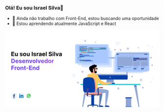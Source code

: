### Olá! Eu sou Israel Silva👋
- 🔭 Ainda não trabalho com Front-End, estou buscando uma oportunidade
- 🌱 Estou aprendendo atualmente JavaScript e React
<div>
  <svg width="845" height="420" viewBox="0 0 845 420" fill="none" xmlns="http://www.w3.org/2000/svg">
<style>
.social{
transition: all .4s ease 
}
.social:hover{
    transform: translateY(-16px);  
}
</style>
<g clip-path="url(#clip0_1_2)">
<rect width="845" height="420" fill="white"/>
<path d="M459.759 156.448C461.123 156.448 462.229 155.343 462.229 153.98C462.229 152.616 461.123 151.511 459.759 151.511C458.396 151.511 457.29 152.616 457.29 153.98C457.29 155.343 458.396 156.448 459.759 156.448Z" stroke="#063FA6" stroke-width="1.32" stroke-miterlimit="10"/>
<path d="M457.293 205.8C459.111 205.8 460.585 204.327 460.585 202.509C460.585 200.692 459.111 199.218 457.293 199.218C455.474 199.218 454 200.692 454 202.509C454 204.327 455.474 205.8 457.293 205.8Z" fill="#F1F7FB"/>
<path d="M741.37 293.356H412.878V300.014H741.37V293.356Z" fill="#26D7DE"/>
<path d="M736.104 420.228H730.847L708.32 310.165L706.241 300.014H719.517L720.916 310.165L736.104 420.228Z" fill="#92A8D7"/>
<path d="M451.887 300.014L449.808 310.165L427.281 420.228H422.028L437.212 310.165L438.616 300.014H451.887Z" fill="#92A8D7"/>
<path d="M720.916 310.165H708.32L706.241 300.014H719.517L720.916 310.165Z" fill="#688DC8"/>
<path d="M451.887 300.014L449.808 310.165H437.212L438.615 300.014H451.887Z" fill="#688DC8"/>
<path d="M597.664 290.731H553.652L555.548 279.419L557.448 268.107H592.92L595.292 279.419L597.664 290.731Z" fill="#92A8D7"/>
<path d="M599.97 288.869H549.919C549.318 288.869 548.743 289.107 548.318 289.532C547.894 289.956 547.655 290.531 547.655 291.131V291.131C547.655 291.731 547.894 292.307 548.318 292.731C548.743 293.155 549.318 293.394 549.919 293.394H599.97C600.57 293.394 601.146 293.155 601.57 292.731C601.995 292.307 602.233 291.731 602.233 291.131V291.131C602.233 290.531 601.995 289.956 601.57 289.532C601.146 289.107 600.57 288.869 599.97 288.869V288.869Z" fill="#063FA6"/>
<path d="M595.293 279.419H555.548L557.448 268.107H592.92L595.293 279.419Z" fill="#7B94CB"/>
<path d="M671.203 152.86V264.116C671.202 264.851 671.057 265.578 670.775 266.257C670.493 266.935 670.079 267.551 669.559 268.07C669.038 268.589 668.421 269 667.741 269.28C667.061 269.56 666.333 269.703 665.598 269.701H485.606C484.872 269.702 484.145 269.558 483.466 269.277C482.788 268.997 482.171 268.586 481.652 268.067C481.133 267.548 480.721 266.932 480.44 266.255C480.159 265.577 480.014 264.85 480.014 264.116V152.86C480.014 151.377 480.603 149.956 481.652 148.908C482.7 147.859 484.123 147.271 485.606 147.271H665.598C666.333 147.269 667.062 147.413 667.741 147.694C668.421 147.974 669.039 148.385 669.559 148.904C670.08 149.423 670.493 150.04 670.775 150.719C671.057 151.397 671.202 152.125 671.203 152.86V152.86Z" fill="#92A8D7"/>
<path d="M671.203 245.75V264.116C671.202 264.851 671.057 265.578 670.775 266.257C670.493 266.935 670.079 267.552 669.559 268.07C669.038 268.589 668.421 269 667.741 269.28C667.061 269.56 666.333 269.703 665.598 269.701H485.606C484.872 269.702 484.145 269.558 483.466 269.277C482.788 268.997 482.171 268.586 481.652 268.067C481.133 267.548 480.721 266.933 480.44 266.255C480.159 265.577 480.014 264.85 480.014 264.116V245.75H671.203Z" fill="#063FA6"/>
<path d="M664.166 154.191H486.282V238.83H664.166V154.191Z" fill="white"/>
<path d="M575.222 261.053C577.06 261.053 578.55 259.563 578.55 257.726C578.55 255.889 577.06 254.399 575.222 254.399C573.384 254.399 571.894 255.889 571.894 257.726C571.894 259.563 573.384 261.053 575.222 261.053Z" fill="#92A8D7"/>
<path opacity="0.4" d="M577.803 110.375H428.117C423.278 110.375 419.355 114.296 419.355 119.133V194.467C419.355 199.304 423.278 203.224 428.117 203.224H577.803C582.642 203.224 586.564 199.304 586.564 194.467V119.133C586.564 114.296 582.642 110.375 577.803 110.375Z" fill="#A9C8FF"/>
<path opacity="0.5" d="M567.225 92.9653H406.847C401.663 92.9653 397.459 97.1664 397.459 102.349V183.064C397.459 188.246 401.663 192.447 406.847 192.447H567.225C572.409 192.447 576.613 188.246 576.613 183.064V102.349C576.613 97.1664 572.409 92.9653 567.225 92.9653Z" fill="#A9C8FF"/>
<path opacity="0.4" d="M749.99 142.704H600.304C595.465 142.704 591.542 146.625 591.542 151.461V226.796C591.542 231.632 595.465 235.553 600.304 235.553H749.99C754.829 235.553 758.752 231.632 758.752 226.796V151.461C758.752 146.625 754.829 142.704 749.99 142.704Z" fill="#A9C8FF"/>
<path opacity="0.5" d="M768.774 130.269H608.397C603.213 130.269 599.009 134.47 599.009 139.653V220.368C599.009 225.55 603.213 229.751 608.397 229.751H768.774C773.959 229.751 778.163 225.55 778.163 220.368V139.653C778.163 134.47 773.959 130.269 768.774 130.269Z" fill="#A9C8FF"/>
<path d="M575.61 284.123C573.408 284.102 571.227 284.546 569.208 285.425C566.661 287.784 569.15 292.755 571.827 293.694H584.881V293.389C584.886 292.171 584.65 290.964 584.186 289.837C583.722 288.711 583.039 287.687 582.177 286.826C581.315 285.964 580.291 285.282 579.164 284.818C578.037 284.354 576.829 284.118 575.61 284.123Z" fill="#F5AE94"/>
<path d="M514.922 412.135H520.426C520.426 412.135 535.189 350.746 533.126 339.576H517.804L514.922 412.135Z" fill="#597FBB"/>
<path d="M526.114 412.135H514.922L514.087 419.694H538.827C538.823 415.511 531.602 412.135 526.114 412.135Z" fill="#063FA6"/>
<path d="M505.931 212.833C505.818 214.424 505.317 215.033 504.106 215.2L499.846 215.267L499.554 214.524L503.204 214.261C504.177 214.131 504.574 213.647 504.666 212.378C504.758 211.109 504.386 209.185 504.248 208.35C503.989 206.651 503.146 206.806 503.146 206.806C503.146 206.806 502.92 206.806 500.677 206.848C499.358 206.902 498.058 207.185 496.835 207.682L496.531 206.906C496.531 206.906 498.017 205.979 500.941 205.917C503.751 205.858 504.027 205.863 504.027 205.863C504.027 205.863 505.088 205.675 505.409 207.799C505.576 208.835 506.069 211.226 505.931 212.833Z" fill="#010207"/>
<path d="M504.666 212.378C504.574 213.631 504.177 214.131 503.204 214.261L499.554 214.524L496.848 207.67C498.071 207.172 499.371 206.89 500.69 206.835C502.933 206.789 503.158 206.793 503.158 206.793C503.158 206.793 503.993 206.639 504.261 208.338C504.398 209.185 504.762 211.097 504.666 212.378Z" fill="#A9C8FF"/>
<path d="M472.66 234.831H494.526C494.526 234.831 501.788 235.432 501.788 230.632C501.761 227.49 501.509 224.354 501.032 221.248C501.032 221.248 503.288 221.248 503.622 219.675C503.914 218.285 502.273 216.102 500.824 213.693C499.496 211.485 498.364 210.571 498.03 207.737C497.696 204.902 497.717 203.049 496.881 201.48L467.911 206.234L471.444 230.632L472.66 234.831Z" fill="#F5AE94"/>
<path d="M509.594 247.295C509.594 247.295 523.864 294.045 569.208 285.421L571.827 293.69C571.827 293.69 544.49 300.227 529.71 296.787C514.931 293.348 505.814 279.435 505.814 279.435L509.594 247.295Z" fill="#FFC864"/>
<path d="M490.83 240.528H470.868L469.903 234.205H490.83V240.528Z" fill="#FFC864"/>
<path d="M503.751 320.847C503.751 320.847 550.725 322.049 562.589 328.064C562.589 328.064 567.183 328.523 567.183 336.454C567.183 344.384 563.232 378.362 553.606 412.377H548.102L550.683 343.354C550.683 343.354 485.355 345.933 472.977 344.902C472.977 344.902 463.004 344.848 461.459 336.454C461.459 336.454 459.05 323.401 465.067 320.826L503.751 320.847Z" fill="#92A8D7"/>
<path d="M559.106 412.034H547.931L547.095 419.594H571.831C571.827 415.42 564.606 412.034 559.106 412.034Z" fill="#063FA6"/>
<path d="M505.814 320.826C509.815 294.667 511.03 272.544 509.815 248.196C509.815 248.196 508.111 240.424 490.605 239.452C477.746 238.738 464.474 238.671 456.778 240.595C455.529 240.908 454.378 241.528 453.43 242.398C452.482 243.269 451.767 244.362 451.349 245.579C450.309 248.597 449.578 253.631 450.931 261.587C453.608 277.156 465.08 320.826 465.08 320.826H505.814Z" fill="#FFC864"/>
<path d="M491.799 334.296C491.799 334.296 491.853 339.079 485.773 339.572C485.773 339.572 470.2 340.628 456.54 340.728H456.444C448.634 340.782 441.464 340.523 438.181 339.572C438.181 339.572 429.908 339.154 428.497 330.956C428.497 330.956 424.625 298.928 427.854 272.385C428.242 269.217 429.144 262.998 438.181 260.451C444.521 258.669 453.09 256.891 462.712 257.158C467.006 257.265 471.279 257.802 475.466 258.761C475.466 258.761 484.758 260.635 487.719 272.536C487.694 272.544 496.543 307.035 491.799 334.296Z" fill="#063FA6"/>
<path d="M495.662 334.296C495.662 334.296 495.716 339.079 489.636 339.572C489.636 339.572 470.935 340.824 456.527 340.728C470.2 340.628 485.76 339.572 485.76 339.572C491.841 339.079 491.786 334.296 491.786 334.296C496.531 307.035 487.694 272.544 487.694 272.544C484.733 260.635 475.441 258.769 475.441 258.769C471.254 257.811 466.981 257.274 462.687 257.166C468.272 256.991 473.856 257.529 479.304 258.769C479.304 258.769 488.596 260.644 491.557 272.544C491.569 272.544 500.406 307.035 495.662 334.296Z" fill="#FF8484"/>
<path d="M527.785 350.053C526.916 351.543 525.388 352.052 523.918 352.365C523.918 352.365 472.204 355.321 443.736 353.522C443.736 353.522 440.161 353.447 437.835 352.144C436.711 351.514 435.88 350.6 435.88 349.268C435.88 349.268 435.22 344.852 438.494 344.522C438.494 344.522 488.871 341.747 505.814 341.421C505.814 341.421 522.101 340.766 524.882 341.421C524.882 341.421 528.319 342.076 528.482 346.488C528.591 347.719 528.349 348.954 527.785 350.053V350.053Z" fill="#FF9784"/>
<path d="M487.389 352.871H472.037V408.52H487.389V352.871Z" fill="#063FA6"/>
<path d="M454.492 331.506C458.398 329.919 460.278 325.469 458.691 321.564C457.104 317.66 452.651 315.781 448.745 317.367C444.839 318.953 442.959 323.404 444.546 327.308C446.133 331.213 450.586 333.092 454.492 331.506Z" fill="#444391"/>
<path d="M451.712 412.381H511.193C511.193 411.362 507.539 405.702 479.571 407.005C459.668 407.935 455.057 408.603 451.712 412.381Z" fill="#063FA6"/>
<path d="M507.798 419.594C509.645 419.594 511.143 418.097 511.143 416.25C511.143 414.404 509.645 412.907 507.798 412.907C505.95 412.907 504.453 414.404 504.453 416.25C504.453 418.097 505.95 419.594 507.798 419.594Z" fill="#063FA6"/>
<path d="M454.038 419.594C455.886 419.594 457.383 418.097 457.383 416.25C457.383 414.404 455.886 412.907 454.038 412.907C452.191 412.907 450.693 414.404 450.693 416.25C450.693 418.097 452.191 419.594 454.038 419.594Z" fill="#063FA6"/>
<path d="M482.265 230.632H471.428C471.428 230.632 469.619 225.623 464.554 219.979C459.755 214.649 459.225 204.343 462.319 200.219C465.414 196.095 475.554 193.344 475.554 193.344C475.554 193.344 479.337 186.298 483.463 191.282C483.463 191.282 491.373 182.003 494.292 190.94C494.292 190.94 503.922 185.267 501.341 197.297C501.341 197.297 499.479 203.224 497.215 203.141C497.215 203.141 489.481 202.281 489.652 206.898L491.373 216.694H488.111C488.111 216.694 487.427 208.86 483.814 208.822C480.202 208.784 481.062 220.476 481.062 220.476L482.265 230.632Z" fill="#010207"/>
<path d="M483 211.74C483.25 211.74 505.184 206.839 505.184 206.839C505.468 207.979 505.676 209.136 505.806 210.304L483.585 212.908L483 211.74Z" fill="#010207"/>
<path d="M527.785 350.053C526.916 351.543 525.388 352.052 523.918 352.365C523.918 352.365 472.204 355.321 443.736 353.522C443.736 353.522 440.161 353.447 437.835 352.144L527.785 350.053Z" fill="#063FA6"/>
<path d="M480.916 419.594C482.763 419.594 484.261 418.097 484.261 416.25C484.261 414.404 482.763 412.907 480.916 412.907C479.068 412.907 477.571 414.404 477.571 416.25C477.571 418.097 479.068 419.594 480.916 419.594Z" fill="#063FA6"/>
<path d="M536.801 314.44C536.801 316.41 532.625 316.76 531.427 316.823C527.505 317.027 520.151 316.894 515.72 316.823C511.289 316.752 512.12 322.287 512.12 322.287L514.73 354.845C514.592 356.886 510.65 357.299 506.887 357.767C503.125 358.234 485.781 358.744 485.781 358.744C484.14 358.744 484.14 354.987 485.781 354.987C489.874 356.039 498.381 356.953 502.486 356.46C506.591 355.968 507.23 355.317 507.723 350.9C508.215 346.484 506.737 336.838 505.831 325.392C505.342 319.286 506.031 316.376 507.284 314.824C508.383 313.467 509.915 313.154 511.485 312.649C517.005 310.983 522.742 310.151 528.507 310.182C533.891 310.32 535.941 311.564 536.576 313.104C536.741 313.529 536.818 313.984 536.801 314.44V314.44Z" fill="#444391"/>
<path d="M536.555 313.104C524.356 312.653 509.41 315.141 507.263 314.828C508.362 313.471 509.894 313.158 511.464 312.653C516.984 310.987 522.721 310.155 528.486 310.186C533.874 310.324 535.924 311.576 536.555 313.104Z" fill="#FF9784"/>
<path d="M446.843 328.665C446.843 328.665 445.861 351.234 446.843 356.139C446.843 356.139 446.212 360.881 451.599 361.373C456.987 361.866 473.495 362.392 473.495 362.392C473.643 362.401 473.791 362.38 473.931 362.329C474.07 362.279 474.198 362.201 474.306 362.099C474.414 361.998 474.5 361.875 474.559 361.739C474.618 361.603 474.648 361.457 474.648 361.309C474.648 361.16 474.618 361.014 474.559 360.878C474.5 360.742 474.414 360.619 474.306 360.518C474.198 360.416 474.07 360.338 473.931 360.288C473.791 360.237 473.643 360.216 473.495 360.225C473.495 360.225 459.814 360.392 456.51 359.9C456.51 359.9 454.351 359.737 454.351 357.938C454.351 356.139 456.51 328.665 456.51 328.665H446.843Z" fill="#444391"/>
<path d="M786.289 127.99V217.658C786.289 218.606 785.913 219.515 785.242 220.185C784.572 220.855 783.663 221.232 782.715 221.232H612.536C611.588 221.232 610.679 220.855 610.008 220.185C609.338 219.515 608.961 218.606 608.961 217.658V127.99C608.961 126.836 609.42 125.728 610.237 124.912C611.054 124.095 612.162 123.637 613.317 123.637H781.95C783.103 123.641 784.206 124.102 785.019 124.918C785.833 125.734 786.289 126.839 786.289 127.99Z" fill="#A9C8FF"/>
<path d="M786.289 127.99V135.011H608.961V127.99C608.961 126.836 609.42 125.728 610.237 124.912C611.054 124.095 612.162 123.637 613.317 123.637H781.95C783.103 123.641 784.206 124.102 785.019 124.918C785.833 125.734 786.289 126.839 786.289 127.99Z" fill="#92A8D7"/>
<path d="M698.448 146.407H613.843V195.193H698.448V146.407Z" fill="#92A8D7"/>
<path d="M783.049 146.407H700.072V169.172H783.049V146.407Z" fill="#92A8D7"/>
<path d="M739.12 170.796H700.072V195.189H739.12V170.796Z" fill="#92A8D7"/>
<path d="M783.053 170.796H742.377V195.189H783.053V170.796Z" fill="#92A8D7"/>
<path d="M761.896 128.516H623.603V133.396H761.896V128.516Z" fill="#A9C8FF"/>
<path d="M776.542 129.33H763.525V132.582H776.542V129.33Z" fill="#063FA6"/>
<path d="M621.978 130.144H610.59V133.396H621.978V130.144Z" fill="#063FA6"/>
<path d="M642.8 139.899H631.412V143.151H642.8V139.899Z" fill="#92A8D7"/>
<path d="M626.856 139.899H615.468V143.151H626.856V139.899Z" fill="#92A8D7"/>
<path d="M658.745 139.899H647.357V143.151H658.745V139.899Z" fill="#92A8D7"/>
<path d="M674.69 139.899H663.301V143.151H674.69V139.899Z" fill="#92A8D7"/>
<path d="M690.634 139.899H679.246V143.151H690.634V139.899Z" fill="#92A8D7"/>
<path d="M706.579 139.899H695.19V143.151H706.579V139.899Z" fill="#92A8D7"/>
<path d="M648.355 197.973H616.282V200.323H648.355V197.973Z" fill="#063FA6"/>
<path d="M693.549 201.409H616.282V203.396H693.549V201.409Z" fill="#92A8D7"/>
<path d="M686.316 204.297H616.282V206.284H686.316V204.297Z" fill="#92A8D7"/>
<path d="M726.775 197.973H703.743V200.323H726.775V197.973Z" fill="#92A8D7"/>
<path d="M730.391 201.409H703.743V203.396H730.391V201.409Z" fill="#92A8D7"/>
<path d="M726.775 204.297H703.743V206.284H726.775V204.297Z" fill="#92A8D7"/>
<path d="M767.989 197.973H744.958V200.323H767.989V197.973Z" fill="#92A8D7"/>
<path d="M771.606 201.409H744.958V203.396H771.606V201.409Z" fill="#92A8D7"/>
<path d="M767.989 204.297H744.958V206.284H767.989V204.297Z" fill="#92A8D7"/>
<path d="M631.412 208.726H616.282V213.063H631.412V208.726Z" fill="#063FA6"/>
<path d="M718.874 208.726H703.743V213.063H718.874V208.726Z" fill="#063FA6"/>
<path d="M760.088 208.726H744.958V213.063H760.088V208.726Z" fill="#063FA6"/>
<path d="M733.636 150.927H702.687V153.636H733.636V150.927Z" fill="#063FA6"/>
<path d="M777.331 154.191H702.687V156.9H777.331V154.191Z" fill="#454190"/>
<path d="M777.331 157.455H702.687V160.164H777.331V157.455Z" fill="#454190"/>
<path d="M718.777 162.072H702.687V165.883H718.777V162.072Z" fill="#063FA6"/>
<path d="M780.597 121.149H613.989C609.838 121.149 606.472 124.513 606.472 128.662V215.605C606.472 219.754 609.838 223.118 613.989 223.118H780.597C784.749 223.118 788.114 219.754 788.114 215.605V128.662C788.114 124.513 784.749 121.149 780.597 121.149Z" stroke="#A9C8FF" stroke-width="3.44" stroke-miterlimit="10"/>
<path d="M557.503 80.5306H392.828C390.593 80.5306 388.781 82.3415 388.781 84.5754V173.48C388.781 175.714 390.593 177.524 392.828 177.524H557.503C559.737 177.524 561.549 175.714 561.549 173.48V84.5754C561.549 82.3415 559.737 80.5306 557.503 80.5306Z" fill="#A9C8FF"/>
<path d="M448.016 89.8724H407.031V92.1722H448.016V89.8724Z" fill="#063FA6"/>
<path d="M409.286 95.0023H407.031V97.3022H409.286V95.0023Z" fill="#35322F"/>
<path d="M417.906 95.0023H410.347V97.3022H417.906V95.0023Z" fill="#01AC90"/>
<path d="M423.611 95.0023H419.409V97.3022H423.611V95.0023Z" fill="#35322F"/>
<path d="M428.739 95.0023H424.538V97.3022H428.739V95.0023Z" fill="#35322F"/>
<path d="M449.783 95.0023H429.666V97.3022H449.783V95.0023Z" fill="#FF9784"/>
<path d="M456.64 95.0023H452.263V97.3022H456.64V95.0023Z" fill="#01AC90"/>
<path d="M460.883 95.0023H457.567V97.3022H460.883V95.0023Z" fill="#35322F"/>
<path d="M481.221 95.0023H461.99V97.3022H481.221V95.0023Z" fill="#35322F"/>
<path d="M517.123 95.0023H481.972V97.3022H517.123V95.0023Z" fill="#01AC90"/>
<path d="M553.122 95.0023H517.971V97.3022H553.122V95.0023Z" fill="#063FA6"/>
<path d="M409.286 99.3266H407.031V101.626H409.286V99.3266Z" fill="#35322F"/>
<path d="M417.906 99.3266H410.347V101.626H417.906V99.3266Z" fill="#35322F"/>
<path d="M423.611 99.3266H419.409V101.626H423.611V99.3266Z" fill="#01AC90"/>
<path d="M428.739 99.3266H424.538V101.626H428.739V99.3266Z" fill="#35322F"/>
<path d="M449.783 99.3266H429.666V101.626H449.783V99.3266Z" fill="#35322F"/>
<path d="M456.64 99.3266H452.263V101.626H456.64V99.3266Z" fill="#35322F"/>
<path d="M460.883 99.3266H457.567V101.626H460.883V99.3266Z" fill="#FF9784"/>
<path d="M481.221 99.3266H461.99V101.626H481.221V99.3266Z" fill="#01AC90"/>
<path d="M517.123 99.3266H481.972V101.626H517.123V99.3266Z" fill="#FF9784"/>
<path d="M553.122 99.3266H517.971V101.626H553.122V99.3266Z" fill="#35322F"/>
<path d="M409.286 102.983H407.031V105.283H409.286V102.983Z" fill="#35322F"/>
<path d="M417.906 102.983H410.347V105.283H417.906V102.983Z" fill="#35322F"/>
<path d="M423.611 102.983H419.409V105.283H423.611V102.983Z" fill="#35322F"/>
<path d="M428.739 102.983H424.538V105.283H428.739V102.983Z" fill="#35322F"/>
<path d="M449.783 102.983H429.666V105.283H449.783V102.983Z" fill="#01AC90"/>
<path d="M416.357 166.142H413.571V168.442H416.357V166.142Z" fill="#35322F"/>
<path d="M424.976 166.142H417.417V168.442H424.976V166.142Z" fill="#01AC90"/>
<path d="M431.391 166.142H426.484V168.442H431.391V166.142Z" fill="#35322F"/>
<path d="M434.573 166.142H432.318V168.442H434.573V166.142Z" fill="#35322F"/>
<path d="M480.824 166.142H477.863V168.442H480.824V166.142Z" fill="#35322F"/>
<path d="M476.84 166.142H436.03V168.442H476.84V166.142Z" fill="#063FA6"/>
<path d="M446.6 107.712H407.031V110.012H446.6V107.712Z" fill="#063FA6"/>
<path d="M409.462 111.937H407.031V114.237H409.462V111.937Z" fill="#35322F"/>
<path d="M456.64 102.983H452.263V105.283H456.64V102.983Z" fill="#35322F"/>
<path d="M460.883 102.983H457.567V105.283H460.883V102.983Z" fill="#35322F"/>
<path d="M481.221 102.983H461.99V105.283H481.221V102.983Z" fill="#35322F"/>
<path d="M517.123 102.983H481.972V105.283H517.123V102.983Z" fill="#063FA6"/>
<path d="M553.122 102.983H517.971V105.283H553.122V102.983Z" fill="#01AC90"/>
<path d="M420.959 111.937H410.744V114.237H420.959V111.937Z" fill="#01AC90"/>
<path d="M428.935 111.937H422.082V114.237H428.935V111.937Z" fill="#35322F"/>
<path d="M432.452 111.937H429.666V114.237H432.452V111.937Z" fill="#35322F"/>
<path d="M449.273 111.937H433.579V114.237H449.273V111.937Z" fill="#01AC90"/>
<path d="M421.585 117.242H415.262V119.542H421.585V117.242Z" fill="#35322F"/>
<path d="M446.542 117.242H423.773V119.542H446.542V117.242Z" fill="#FF9784"/>
<path d="M446.542 121.245H423.773V123.545H446.542V121.245Z" fill="#01AC90"/>
<path d="M418.04 125.841H415.254V128.141H418.04V125.841Z" fill="#35322F"/>
<path d="M409.55 129.981H406.764V132.281H409.55V129.981Z" fill="#35322F"/>
<path d="M420.424 129.981H410.389V132.281H420.424V129.981Z" fill="#35322F"/>
<path d="M460.657 134.122H406.764V136.422H460.657V134.122Z" fill="#063FA6"/>
<path d="M485.418 139.511H406.764V141.811H485.418V139.511Z" fill="#063FA6"/>
<path d="M469.502 162.222H406.764V164.522H469.502V162.222Z" fill="#063FA6"/>
<path d="M434.13 143.443H406.764V145.743H434.13V143.443Z" fill="#063FA6"/>
<path d="M423.677 129.981H421.598V132.281H423.677V129.981Z" fill="#35322F"/>
<path d="M402.575 148.172H398.904V150.472H402.575V148.172Z" fill="#35322F"/>
<path d="M413.45 148.172H403.415V150.472H413.45V148.172Z" fill="#01AC90"/>
<path d="M416.703 148.172H414.623V150.472H416.703V148.172Z" fill="#35322F"/>
<path d="M401.803 157.543H398.904V159.843H401.803V157.543Z" fill="#35322F"/>
<path d="M409.14 157.543H402.642V159.843H409.14V157.543Z" fill="#FF9784"/>
<path d="M412.393 157.543H410.314V159.843H412.393V157.543Z" fill="#35322F"/>
<path d="M495.123 121.245H449.365V123.545H495.123V121.245Z" fill="#063FA6"/>
<path d="M460.749 111.937H451.95V114.237H460.749V111.937Z" fill="#35322F"/>
<path d="M463.752 111.937H461.852V114.237H463.752V111.937Z" fill="#35322F"/>
<path d="M463.752 111.937H461.852V114.237H463.752V111.937Z" fill="#35322F"/>
<path d="M479.667 111.937H465.034V114.237H479.667V111.937Z" fill="#01AC90"/>
<path d="M483.655 111.937H480.87V114.237H483.655V111.937Z" fill="#35322F"/>
<path d="M560.38 78.0429H389.955C387.605 78.0429 385.699 79.9472 385.699 82.2963V175.759C385.699 178.108 387.605 180.012 389.955 180.012H560.38C562.73 180.012 564.635 178.108 564.635 175.759V82.2963C564.635 79.9472 562.73 78.0429 560.38 78.0429Z" stroke="#A9C8FF" stroke-width="3.31" stroke-miterlimit="10"/>
<path d="M661.004 367.367H691.286C691.889 367.367 692.468 367.607 692.895 368.034C693.322 368.46 693.562 369.039 693.562 369.642V372.339H658.724V369.642C658.724 369.343 658.783 369.047 658.898 368.771C659.012 368.494 659.181 368.243 659.392 368.032C659.604 367.821 659.855 367.653 660.132 367.539C660.409 367.425 660.705 367.367 661.004 367.367V367.367Z" fill="#063FA6"/>
<path d="M691.073 372.343H661.213V417.11H691.073V372.343Z" fill="#92A8D7"/>
<path d="M687.339 377.314C688.027 377.314 688.584 376.757 688.584 376.07C688.584 375.383 688.027 374.826 687.339 374.826C686.652 374.826 686.095 375.383 686.095 376.07C686.095 376.757 686.652 377.314 687.339 377.314Z" fill="#597FBB"/>
<path d="M687.339 386.643C688.027 386.643 688.584 386.086 688.584 385.399C688.584 384.712 688.027 384.155 687.339 384.155C686.652 384.155 686.095 384.712 686.095 385.399C686.095 386.086 686.652 386.643 687.339 386.643Z" fill="#597FBB"/>
<path d="M687.339 395.968C688.027 395.968 688.584 395.411 688.584 394.724C688.584 394.037 688.027 393.48 687.339 393.48C686.652 393.48 686.095 394.037 686.095 394.724C686.095 395.411 686.652 395.968 687.339 395.968Z" fill="#597FBB"/>
<path d="M687.339 405.293C688.027 405.293 688.584 404.736 688.584 404.049C688.584 403.362 688.027 402.805 687.339 402.805C686.652 402.805 686.095 403.362 686.095 404.049C686.095 404.736 686.652 405.293 687.339 405.293Z" fill="#597FBB"/>
<path d="M687.339 414.622C688.027 414.622 688.584 414.065 688.584 413.378C688.584 412.691 688.027 412.135 687.339 412.135C686.652 412.135 686.095 412.691 686.095 413.378C686.095 414.065 686.652 414.622 687.339 414.622Z" fill="#597FBB"/>
<path d="M679.876 377.314C680.564 377.314 681.121 376.757 681.121 376.07C681.121 375.383 680.564 374.826 679.876 374.826C679.189 374.826 678.632 375.383 678.632 376.07C678.632 376.757 679.189 377.314 679.876 377.314Z" fill="#597FBB"/>
<path d="M679.876 386.643C680.564 386.643 681.121 386.086 681.121 385.399C681.121 384.712 680.564 384.155 679.876 384.155C679.189 384.155 678.632 384.712 678.632 385.399C678.632 386.086 679.189 386.643 679.876 386.643Z" fill="#597FBB"/>
<path d="M679.876 395.968C680.564 395.968 681.121 395.411 681.121 394.724C681.121 394.037 680.564 393.48 679.876 393.48C679.189 393.48 678.632 394.037 678.632 394.724C678.632 395.411 679.189 395.968 679.876 395.968Z" fill="#597FBB"/>
<path d="M679.876 405.293C680.564 405.293 681.121 404.736 681.121 404.049C681.121 403.362 680.564 402.805 679.876 402.805C679.189 402.805 678.632 403.362 678.632 404.049C678.632 404.736 679.189 405.293 679.876 405.293Z" fill="#597FBB"/>
<path d="M679.876 414.622C680.564 414.622 681.121 414.065 681.121 413.378C681.121 412.691 680.564 412.135 679.876 412.135C679.189 412.135 678.632 412.691 678.632 413.378C678.632 414.065 679.189 414.622 679.876 414.622Z" fill="#597FBB"/>
<path d="M672.414 377.314C673.101 377.314 673.658 376.757 673.658 376.07C673.658 375.383 673.101 374.826 672.414 374.826C671.726 374.826 671.169 375.383 671.169 376.07C671.169 376.757 671.726 377.314 672.414 377.314Z" fill="#597FBB"/>
<path d="M672.414 386.643C673.101 386.643 673.658 386.086 673.658 385.399C673.658 384.712 673.101 384.155 672.414 384.155C671.726 384.155 671.169 384.712 671.169 385.399C671.169 386.086 671.726 386.643 672.414 386.643Z" fill="#597FBB"/>
<path d="M672.414 395.968C673.101 395.968 673.658 395.411 673.658 394.724C673.658 394.037 673.101 393.48 672.414 393.48C671.726 393.48 671.169 394.037 671.169 394.724C671.169 395.411 671.726 395.968 672.414 395.968Z" fill="#597FBB"/>
<path d="M672.414 405.293C673.101 405.293 673.658 404.736 673.658 404.049C673.658 403.362 673.101 402.805 672.414 402.805C671.726 402.805 671.169 403.362 671.169 404.049C671.169 404.736 671.726 405.293 672.414 405.293Z" fill="#597FBB"/>
<path d="M672.414 414.622C673.101 414.622 673.658 414.065 673.658 413.378C673.658 412.691 673.101 412.135 672.414 412.135C671.726 412.135 671.169 412.691 671.169 413.378C671.169 414.065 671.726 414.622 672.414 414.622Z" fill="#597FBB"/>
<path d="M664.947 377.314C665.634 377.314 666.191 376.757 666.191 376.07C666.191 375.383 665.634 374.826 664.947 374.826C664.259 374.826 663.702 375.383 663.702 376.07C663.702 376.757 664.259 377.314 664.947 377.314Z" fill="#597FBB"/>
<path d="M664.947 386.643C665.634 386.643 666.191 386.086 666.191 385.399C666.191 384.712 665.634 384.155 664.947 384.155C664.259 384.155 663.702 384.712 663.702 385.399C663.702 386.086 664.259 386.643 664.947 386.643Z" fill="#597FBB"/>
<path d="M664.947 395.968C665.634 395.968 666.191 395.411 666.191 394.724C666.191 394.037 665.634 393.48 664.947 393.48C664.259 393.48 663.702 394.037 663.702 394.724C663.702 395.411 664.259 395.968 664.947 395.968Z" fill="#597FBB"/>
<path d="M664.947 405.293C665.634 405.293 666.191 404.736 666.191 404.049C666.191 403.362 665.634 402.805 664.947 402.805C664.259 402.805 663.702 403.362 663.702 404.049C663.702 404.736 664.259 405.293 664.947 405.293Z" fill="#597FBB"/>
<path d="M664.947 414.622C665.634 414.622 666.191 414.065 666.191 413.378C666.191 412.691 665.634 412.135 664.947 412.135C664.259 412.135 663.702 412.691 663.702 413.378C663.702 414.065 664.259 414.622 664.947 414.622Z" fill="#597FBB"/>
<path d="M691.073 417.106H661.217C660.553 417.106 659.916 417.37 659.446 417.839C658.976 418.309 658.712 418.946 658.712 419.61H693.579C693.579 418.946 693.315 418.309 692.845 417.839C692.375 417.37 691.737 417.106 691.073 417.106Z" fill="#063FA6"/>
<path d="M744.569 275.349C746.631 275.349 748.303 273.678 748.303 271.617C748.303 269.556 746.631 267.886 744.569 267.886C742.507 267.886 740.836 269.556 740.836 271.617C740.836 273.678 742.507 275.349 744.569 275.349Z" stroke="#063FA6" stroke-width="1.32" stroke-miterlimit="10"/>
<path d="M672.414 103.743C674.476 103.743 676.147 102.072 676.147 100.011C676.147 97.9502 674.476 96.2795 672.414 96.2795C670.352 96.2795 668.68 97.9502 668.68 100.011C668.68 102.072 670.352 103.743 672.414 103.743Z" stroke="#063FA6" stroke-width="1.32" stroke-miterlimit="10"/>
<path d="M805.533 193.278C806.908 193.278 808.022 192.164 808.022 190.79C808.022 189.416 806.908 188.302 805.533 188.302C804.158 188.302 803.044 189.416 803.044 190.79C803.044 192.164 804.158 193.278 805.533 193.278Z" stroke="#063FA6" stroke-width="1.32" stroke-miterlimit="10"/>
<path d="M423.585 230.582C425.647 230.582 427.319 228.911 427.319 226.85C427.319 224.789 425.647 223.118 423.585 223.118C421.524 223.118 419.852 224.789 419.852 226.85C419.852 228.911 421.524 230.582 423.585 230.582Z" stroke="#063FA6" stroke-width="1.32" stroke-miterlimit="10"/>
<path d="M620.157 322.6C622.219 322.6 623.891 320.929 623.891 318.868C623.891 316.807 622.219 315.137 620.157 315.137C618.095 315.137 616.424 316.807 616.424 318.868C616.424 320.929 618.095 322.6 620.157 322.6Z" stroke="#063FA6" stroke-width="1.32" stroke-miterlimit="10"/>
<path d="M495.745 66.4347C496.433 66.4347 496.99 65.8778 496.99 65.1908C496.99 64.5038 496.433 63.9469 495.745 63.9469C495.058 63.9469 494.501 64.5038 494.501 65.1908C494.501 65.8778 495.058 66.4347 495.745 66.4347Z" stroke="#063FA6" stroke-width="1.32" stroke-miterlimit="10"/>
<path d="M729.64 96.2796C730.327 96.2796 730.884 95.7227 730.884 95.0357C730.884 94.3488 730.327 93.7918 729.64 93.7918C728.952 93.7918 728.395 94.3488 728.395 95.0357C728.395 95.7227 728.952 96.2796 729.64 96.2796Z" stroke="#063FA6" stroke-width="1.32" stroke-miterlimit="10"/>
<path d="M601.498 108.718C602.873 108.718 603.987 107.605 603.987 106.231C603.987 104.857 602.873 103.743 601.498 103.743C600.124 103.743 599.009 104.857 599.009 106.231C599.009 107.605 600.124 108.718 601.498 108.718Z" stroke="#063FA6" stroke-width="1.32" stroke-miterlimit="10"/>
<path d="M696.051 255.451C697.425 255.451 698.54 254.337 698.54 252.963C698.54 251.589 697.425 250.475 696.051 250.475C694.676 250.475 693.562 251.589 693.562 252.963C693.562 254.337 694.676 255.451 696.051 255.451Z" stroke="#063FA6" stroke-width="1.32" stroke-miterlimit="10"/>
<path d="M750.792 310.165L758.255 317.628" stroke="#063FA6" stroke-width="1.32" stroke-miterlimit="10"/>
<path d="M758.255 310.165L750.792 317.628" stroke="#063FA6" stroke-width="1.32" stroke-miterlimit="10"/>
<path d="M795.581 146.022L803.044 153.482" stroke="#063FA6" stroke-width="1.32" stroke-miterlimit="10"/>
<path d="M803.044 146.022L795.581 153.482" stroke="#063FA6" stroke-width="1.32" stroke-miterlimit="10"/>
<path d="M628.869 103.743L636.332 111.202" stroke="#063FA6" stroke-width="1.32" stroke-miterlimit="10"/>
<path d="M636.332 103.743L628.869 111.202" stroke="#063FA6" stroke-width="1.32" stroke-miterlimit="10"/>
<path d="M434.782 54L442.249 61.4633" stroke="#063FA6" stroke-width="1.32" stroke-miterlimit="10"/>
<path d="M442.249 54L434.782 61.4633" stroke="#063FA6" stroke-width="1.32" stroke-miterlimit="10"/>
<path d="M394.97 282.808L402.437 290.267" stroke="#063FA6" stroke-width="1.32" stroke-miterlimit="10"/>
<path d="M402.437 282.808L394.97 290.267" stroke="#063FA6" stroke-width="1.32" stroke-miterlimit="10"/>
<path d="M616.424 83.8449C623.295 83.8449 628.865 78.2777 628.865 71.4102C628.865 64.5427 623.295 58.9755 616.424 58.9755C609.553 58.9755 603.983 64.5427 603.983 71.4102C603.983 78.2777 609.553 83.8449 616.424 83.8449Z" fill="#F1F7FB"/>
<path d="M805.533 98.7674C808.282 98.7674 810.511 96.5398 810.511 93.7919C810.511 91.044 808.282 88.8164 805.533 88.8164C802.784 88.8164 800.555 91.044 800.555 93.7919C800.555 96.5398 802.784 98.7674 805.533 98.7674Z" fill="#F1F7FB"/>
<path d="M784.385 91.3082C787.822 91.3082 790.607 88.5237 790.607 85.0888C790.607 81.6539 787.822 78.8693 784.385 78.8693C780.948 78.8693 778.162 81.6539 778.162 85.0888C778.162 88.5237 780.948 91.3082 784.385 91.3082Z" fill="#F1F7FB"/>
<path d="M799.315 287.784C802.751 287.784 805.537 284.999 805.537 281.564C805.537 278.129 802.751 275.345 799.315 275.345C795.878 275.345 793.092 278.129 793.092 281.564C793.092 284.999 795.878 287.784 799.315 287.784Z" fill="#F1F7FB"/>
<path d="M808.022 267.886C810.771 267.886 813 265.658 813 262.91C813 260.162 810.771 257.935 808.022 257.935C805.273 257.935 803.044 260.162 803.044 262.91C803.044 265.658 805.273 267.886 808.022 267.886Z" fill="#F1F7FB"/>
<path d="M376.311 257.939C382.495 257.939 387.508 252.928 387.508 246.748C387.508 240.567 382.495 235.557 376.311 235.557C370.128 235.557 365.115 240.567 365.115 246.748C365.115 252.928 370.128 257.939 376.311 257.939Z" fill="#F1F7FB"/>
<path d="M491.373 216.715C491.373 216.715 493.323 229.567 501.245 222.814C501.78 222.354 501.847 227.51 501.797 231.053C501.747 234.685 496.272 235.127 496.272 235.127L490.843 234.797L488.111 216.715" fill="#010207"/>
<path d="M34.0227 141H49.75V136.943H38.9432V131.386H48.8977V127.33H38.9432V121.784H49.7045V117.727H34.0227V141ZM64.7188 133.568C64.7301 135.909 63.1278 137.136 61.3892 137.136C59.5597 137.136 58.3778 135.852 58.3665 133.795V123.545H53.5256V134.659C53.5369 138.739 55.9233 141.227 59.4347 141.227C62.0597 141.227 63.946 139.875 64.7301 137.83H64.9119V141H69.5597V123.545H64.7188V133.568ZM95.3608 128.523C94.929 125.307 92.3381 123.318 87.929 123.318C83.4631 123.318 80.5199 125.386 80.5312 128.75C80.5199 131.364 82.1676 133.057 85.5767 133.739L88.5994 134.341C90.1222 134.648 90.8153 135.205 90.8381 136.08C90.8153 137.114 89.6903 137.852 87.9972 137.852C86.2699 137.852 85.1222 137.114 84.8267 135.693L80.0653 135.943C80.5199 139.284 83.3608 141.341 87.9858 141.341C92.5085 141.341 95.7472 139.034 95.7585 135.591C95.7472 133.068 94.0994 131.557 90.7131 130.864L87.554 130.227C85.929 129.875 85.3267 129.318 85.3381 128.477C85.3267 127.432 86.5085 126.75 88.0085 126.75C89.6903 126.75 90.6903 127.67 90.929 128.795L95.3608 128.523ZM106.693 141.341C111.989 141.341 115.284 137.716 115.284 132.341C115.284 126.932 111.989 123.318 106.693 123.318C101.398 123.318 98.1023 126.932 98.1023 132.341C98.1023 137.716 101.398 141.341 106.693 141.341ZM106.716 137.591C104.273 137.591 103.023 135.352 103.023 132.307C103.023 129.261 104.273 127.011 106.716 127.011C109.114 127.011 110.364 129.261 110.364 132.307C110.364 135.352 109.114 137.591 106.716 137.591ZM129.625 133.568C129.636 135.909 128.034 137.136 126.295 137.136C124.466 137.136 123.284 135.852 123.273 133.795V123.545H118.432V134.659C118.443 138.739 120.83 141.227 124.341 141.227C126.966 141.227 128.852 139.875 129.636 137.83H129.818V141H134.466V123.545H129.625V133.568ZM150.756 117.727H145.835V141H150.756V117.727ZM169.236 128.523C168.804 125.307 166.213 123.318 161.804 123.318C157.338 123.318 154.395 125.386 154.406 128.75C154.395 131.364 156.043 133.057 159.452 133.739L162.474 134.341C163.997 134.648 164.69 135.205 164.713 136.08C164.69 137.114 163.565 137.852 161.872 137.852C160.145 137.852 158.997 137.114 158.702 135.693L153.94 135.943C154.395 139.284 157.236 141.341 161.861 141.341C166.384 141.341 169.622 139.034 169.634 135.591C169.622 133.068 167.974 131.557 164.588 130.864L161.429 130.227C159.804 129.875 159.202 129.318 159.213 128.477C159.202 127.432 160.384 126.75 161.884 126.75C163.565 126.75 164.565 127.67 164.804 128.795L169.236 128.523ZM172.682 141H177.523V131.125C177.523 128.977 179.091 127.5 181.227 127.5C181.898 127.5 182.818 127.614 183.273 127.761V123.466C182.841 123.364 182.239 123.295 181.75 123.295C179.795 123.295 178.193 124.432 177.557 126.591H177.375V123.545H172.682V141ZM190.253 141.33C192.832 141.33 194.503 140.205 195.355 138.58H195.491V141H200.082V129.227C200.082 125.068 196.56 123.318 192.673 123.318C188.491 123.318 185.741 125.318 185.071 128.5L189.548 128.864C189.878 127.705 190.912 126.852 192.651 126.852C194.298 126.852 195.241 127.682 195.241 129.114V129.182C195.241 130.307 194.048 130.455 191.014 130.75C187.56 131.068 184.457 132.227 184.457 136.125C184.457 139.58 186.923 141.33 190.253 141.33ZM191.639 137.989C190.151 137.989 189.082 137.295 189.082 135.966C189.082 134.602 190.207 133.932 191.912 133.693C192.969 133.545 194.696 133.295 195.276 132.909V134.761C195.276 136.591 193.764 137.989 191.639 137.989ZM211.793 141.341C216.111 141.341 219.02 139.239 219.702 136L215.224 135.705C214.736 137.034 213.486 137.727 211.872 137.727C209.452 137.727 207.918 136.125 207.918 133.523V133.511H219.804V132.182C219.804 126.25 216.213 123.318 211.599 123.318C206.463 123.318 203.134 126.966 203.134 132.352C203.134 137.886 206.418 141.341 211.793 141.341ZM207.918 130.511C208.02 128.523 209.531 126.932 211.679 126.932C213.781 126.932 215.236 128.432 215.247 130.511H207.918ZM227.804 117.727H222.963V141H227.804V117.727ZM251.804 124.42H256.52C256.452 120.273 253.043 117.409 247.861 117.409C242.759 117.409 239.02 120.227 239.043 124.455C239.031 127.886 241.452 129.852 245.384 130.795L247.918 131.432C250.452 132.045 251.861 132.773 251.872 134.341C251.861 136.045 250.247 137.205 247.747 137.205C245.19 137.205 243.349 136.023 243.19 133.693H238.429C238.554 138.727 242.156 141.33 247.804 141.33C253.486 141.33 256.827 138.614 256.838 134.352C256.827 130.477 253.906 128.42 249.861 127.511L247.77 127.011C245.747 126.545 244.054 125.795 244.088 124.125C244.088 122.625 245.418 121.523 247.827 121.523C250.179 121.523 251.622 122.591 251.804 124.42ZM260.057 141H264.898V123.545H260.057V141ZM262.489 121.295C263.932 121.295 265.114 120.193 265.114 118.841C265.114 117.5 263.932 116.398 262.489 116.398C261.057 116.398 259.875 117.5 259.875 118.841C259.875 120.193 261.057 121.295 262.489 121.295ZM273.616 117.727H268.776V141H273.616V117.727ZM293.767 123.545H288.642L285.028 136.034H284.847L281.222 123.545H276.108L282.21 141H287.665L293.767 123.545ZM300.722 141.33C303.301 141.33 304.972 140.205 305.824 138.58H305.96V141H310.551V129.227C310.551 125.068 307.028 123.318 303.142 123.318C298.96 123.318 296.21 125.318 295.54 128.5L300.017 128.864C300.347 127.705 301.381 126.852 303.119 126.852C304.767 126.852 305.71 127.682 305.71 129.114V129.182C305.71 130.307 304.517 130.455 301.483 130.75C298.028 131.068 294.926 132.227 294.926 136.125C294.926 139.58 297.392 141.33 300.722 141.33ZM302.108 137.989C300.619 137.989 299.551 137.295 299.551 135.966C299.551 134.602 300.676 133.932 302.381 133.693C303.438 133.545 305.165 133.295 305.744 132.909V134.761C305.744 136.591 304.233 137.989 302.108 137.989Z" fill="#030307"/>
<path d="M42.2727 179C49.3636 179 53.6591 174.614 53.6591 167.341C53.6591 160.091 49.3636 155.727 42.3409 155.727H34.0227V179H42.2727ZM38.9432 174.784V159.943H42.0795C46.4432 159.943 48.75 162.17 48.75 167.341C48.75 172.534 46.4432 174.784 42.0682 174.784H38.9432ZM65.1676 179.341C69.4858 179.341 72.3949 177.239 73.0767 174L68.5994 173.705C68.1108 175.034 66.8608 175.727 65.2472 175.727C62.8267 175.727 61.2926 174.125 61.2926 171.523V171.511H73.179V170.182C73.179 164.25 69.5881 161.318 64.9744 161.318C59.8381 161.318 56.5085 164.966 56.5085 170.352C56.5085 175.886 59.7926 179.341 65.1676 179.341ZM61.2926 168.511C61.3949 166.523 62.9062 164.932 65.054 164.932C67.1562 164.932 68.6108 166.432 68.6222 168.511H61.2926ZM90.8608 166.523C90.429 163.307 87.8381 161.318 83.429 161.318C78.9631 161.318 76.0199 163.386 76.0312 166.75C76.0199 169.364 77.6676 171.057 81.0767 171.739L84.0994 172.341C85.6222 172.648 86.3153 173.205 86.3381 174.08C86.3153 175.114 85.1903 175.852 83.4972 175.852C81.7699 175.852 80.6222 175.114 80.3267 173.693L75.5653 173.943C76.0199 177.284 78.8608 179.341 83.4858 179.341C88.0085 179.341 91.2472 177.034 91.2585 173.591C91.2472 171.068 89.5994 169.557 86.2131 168.864L83.054 168.227C81.429 167.875 80.8267 167.318 80.8381 166.477C80.8267 165.432 82.0085 164.75 83.5085 164.75C85.1903 164.75 86.1903 165.67 86.429 166.795L90.8608 166.523ZM102.261 179.341C106.58 179.341 109.489 177.239 110.17 174L105.693 173.705C105.205 175.034 103.955 175.727 102.341 175.727C99.9205 175.727 98.3864 174.125 98.3864 171.523V171.511H110.273V170.182C110.273 164.25 106.682 161.318 102.068 161.318C96.9318 161.318 93.6023 164.966 93.6023 170.352C93.6023 175.886 96.8864 179.341 102.261 179.341ZM98.3864 168.511C98.4886 166.523 100 164.932 102.148 164.932C104.25 164.932 105.705 166.432 105.716 168.511H98.3864ZM118.273 168.909C118.284 166.659 119.625 165.341 121.58 165.341C123.523 165.341 124.693 166.614 124.682 168.75V179H129.523V167.886C129.523 163.818 127.136 161.318 123.5 161.318C120.909 161.318 119.034 162.591 118.25 164.625H118.045V161.545H113.432V179H118.273V168.909ZM148.986 161.545H143.861L140.247 174.034H140.065L136.44 161.545H131.327L137.429 179H142.884L148.986 161.545ZM158.756 179.341C164.051 179.341 167.347 175.716 167.347 170.341C167.347 164.932 164.051 161.318 158.756 161.318C153.46 161.318 150.165 164.932 150.165 170.341C150.165 175.716 153.46 179.341 158.756 179.341ZM158.778 175.591C156.335 175.591 155.085 173.352 155.085 170.307C155.085 167.261 156.335 165.011 158.778 165.011C161.176 165.011 162.426 167.261 162.426 170.307C162.426 173.352 161.176 175.591 158.778 175.591ZM175.335 155.727H170.494V179H175.335V155.727ZM195.486 161.545H190.361L186.747 174.034H186.565L182.94 161.545H177.827L183.929 179H189.384L195.486 161.545ZM205.324 179.341C209.642 179.341 212.551 177.239 213.233 174L208.756 173.705C208.267 175.034 207.017 175.727 205.403 175.727C202.983 175.727 201.449 174.125 201.449 171.523V171.511H213.335V170.182C213.335 164.25 209.744 161.318 205.131 161.318C199.994 161.318 196.665 164.966 196.665 170.352C196.665 175.886 199.949 179.341 205.324 179.341ZM201.449 168.511C201.551 166.523 203.062 164.932 205.21 164.932C207.312 164.932 208.767 166.432 208.778 168.511H201.449ZM222.926 179.284C225.744 179.284 227.21 177.659 227.881 176.205H228.085V179H232.858V155.727H228.028V164.477H227.881C227.233 163.057 225.835 161.318 222.915 161.318C219.085 161.318 215.847 164.295 215.847 170.295C215.847 176.136 218.949 179.284 222.926 179.284ZM224.46 175.432C222.085 175.432 220.79 173.318 220.79 170.273C220.79 167.25 222.062 165.17 224.46 165.17C226.812 165.17 228.131 167.159 228.131 170.273C228.131 173.386 226.79 175.432 224.46 175.432ZM244.724 179.341C250.02 179.341 253.315 175.716 253.315 170.341C253.315 164.932 250.02 161.318 244.724 161.318C239.429 161.318 236.134 164.932 236.134 170.341C236.134 175.716 239.429 179.341 244.724 179.341ZM244.747 175.591C242.304 175.591 241.054 173.352 241.054 170.307C241.054 167.261 242.304 165.011 244.747 165.011C247.145 165.011 248.395 167.261 248.395 170.307C248.395 173.352 247.145 175.591 244.747 175.591ZM256.463 179H261.304V169.125C261.304 166.977 262.872 165.5 265.009 165.5C265.679 165.5 266.599 165.614 267.054 165.761V161.466C266.622 161.364 266.02 161.295 265.531 161.295C263.577 161.295 261.974 162.432 261.338 164.591H261.156V161.545H256.463V179ZM34.0227 217H38.9432V207.386H48.4091V203.33H38.9432V197.784H49.4318V193.727H34.0227V217ZM52.3693 217H57.2102V207.125C57.2102 204.977 58.7784 203.5 60.9148 203.5C61.5852 203.5 62.5057 203.614 62.9602 203.761V199.466C62.5284 199.364 61.9261 199.295 61.4375 199.295C59.483 199.295 57.8807 200.432 57.2443 202.591H57.0625V199.545H52.3693V217ZM72.5369 217.341C77.8324 217.341 81.1278 213.716 81.1278 208.341C81.1278 202.932 77.8324 199.318 72.5369 199.318C67.2415 199.318 63.946 202.932 63.946 208.341C63.946 213.716 67.2415 217.341 72.5369 217.341ZM72.5597 213.591C70.1165 213.591 68.8665 211.352 68.8665 208.307C68.8665 205.261 70.1165 203.011 72.5597 203.011C74.9574 203.011 76.2074 205.261 76.2074 208.307C76.2074 211.352 74.9574 213.591 72.5597 213.591ZM89.1165 206.909C89.1278 204.659 90.4688 203.341 92.4233 203.341C94.3665 203.341 95.5369 204.614 95.5256 206.75V217H100.366V205.886C100.366 201.818 97.9801 199.318 94.3438 199.318C91.7528 199.318 89.8778 200.591 89.0938 202.625H88.8892V199.545H84.2756V217H89.1165V206.909ZM113.466 199.545H110.182V195.364H105.341V199.545H102.955V203.182H105.341V212.273C105.318 215.693 107.648 217.386 111.159 217.239C112.409 217.193 113.295 216.943 113.784 216.784L113.023 213.182C112.784 213.227 112.273 213.341 111.818 213.341C110.852 213.341 110.182 212.977 110.182 211.636V203.182H113.466V199.545ZM126.963 205.523H116.349V209.364H126.963V205.523ZM131.179 217H146.906V212.943H136.099V207.386H146.054V203.33H136.099V197.784H146.861V193.727H131.179V217ZM155.523 206.909C155.534 204.659 156.875 203.341 158.83 203.341C160.773 203.341 161.943 204.614 161.932 206.75V217H166.773V205.886C166.773 201.818 164.386 199.318 160.75 199.318C158.159 199.318 156.284 200.591 155.5 202.625H155.295V199.545H150.682V217H155.523V206.909ZM177.02 217.284C179.838 217.284 181.304 215.659 181.974 214.205H182.179V217H186.952V193.727H182.122V202.477H181.974C181.327 201.057 179.929 199.318 177.009 199.318C173.179 199.318 169.94 202.295 169.94 208.295C169.94 214.136 173.043 217.284 177.02 217.284ZM178.554 213.432C176.179 213.432 174.884 211.318 174.884 208.273C174.884 205.25 176.156 203.17 178.554 203.17C180.906 203.17 182.224 205.159 182.224 208.273C182.224 211.386 180.884 213.432 178.554 213.432Z" fill="url(#paint0_linear_1_2)"/>
<path d="M57 343H41C36.5817 343 33 346.582 33 351V367C33 371.418 36.5817 375 41 375H57C61.4183 375 65 371.418 65 367V351C65 346.582 61.4183 343 57 343Z" fill="#EEF5FC"/>
<path d="M43.25 356.667H46.0667V353.083C46.0667 353.072 46.0674 353.062 46.0687 353.051C46.1268 351.95 46.3494 350.955 46.8624 350.224C47.3945 349.466 48.2219 349 49.4727 349H53.9834C54.1214 349 54.2334 349.112 54.2334 349.25V352.862C54.2334 353 54.1214 353.112 53.9834 353.112H52.2028C51.7435 353.112 51.3989 353.182 51.1754 353.367L51.0162 353.174L51.1754 353.367C51.1705 353.371 51.1656 353.375 51.1606 353.379C50.9533 353.558 50.8365 353.86 50.8112 354.328H50.8115V356.667H53.9834C54.1214 356.667 54.2334 356.779 54.2334 356.917V360.75C54.2334 360.888 54.1214 361 53.9834 361H50.8115V372.25C50.8115 372.388 50.6996 372.5 50.5615 372.5H46.3167C46.1786 372.5 46.0667 372.388 46.0667 372.25V361H43.25C43.1119 361 43 360.888 43 360.75V356.917C43 356.779 43.1119 356.667 43.25 356.667L43.25 356.667Z" fill="#3B5998"/>
<path d="M97 343H81C76.5817 343 73 346.582 73 351V367C73 371.418 76.5817 375 81 375H97C101.418 375 105 371.418 105 367V351C105 346.582 101.418 343 97 343Z" fill="#EEF5FC"/>
<path d="M94.8485 370.5V360.272C94.8485 359.736 94.7764 359.287 94.5517 358.986C94.3361 358.698 93.9575 358.53 93.3307 358.53C91.3021 358.53 90.7948 360.068 90.7294 360.301V370.5L85.6258 370.5V353.85H90.7294V355.168C91.0709 354.946 91.5247 354.689 92.0779 354.461C92.887 354.129 93.9077 353.861 95.0985 353.861C96.0482 353.861 97.6111 354.2 98.7109 355.704C99.4335 356.692 99.9528 358.182 99.9528 360.407V370.5L94.8485 370.5Z" fill="#0274B3"/>
<path d="M80.5595 351.836C79.8938 351.836 79.2901 351.565 78.8529 351.126C78.4169 350.687 78.1471 350.082 78.1471 349.412C78.1471 348.747 78.4173 348.143 78.8539 347.707C79.2906 347.27 79.8939 347 80.5596 347L80.5615 347.001C81.2275 347.007 81.8299 347.28 82.2653 347.715C82.7019 348.152 82.972 348.752 82.972 349.412C82.972 350.082 82.7023 350.688 82.2663 351.126C81.8292 351.565 81.2256 351.836 80.5595 351.836Z" fill="#0274B3"/>
<path d="M78 370.5V353.85H83.1191V370.5H78Z" fill="#0274B3"/>
<g class="social">
<path d="M137 343H121C116.582 343 113 346.582 113 351V367C113 371.418 116.582 375 121 375H137C141.418 375 145 371.418 145 367V351C145 346.582 141.418 343 137 343Z" fill="#EEF5FC"/>
<path fill-rule="evenodd" clip-rule="evenodd" d="M124.422 368.609L118.725 370.422L117 370.971L119.423 363.813C119.017 363.066 118.695 362.274 118.465 361.454C118.187 360.459 118.046 359.43 118.046 358.397C118.046 355.357 119.256 352.474 121.412 350.335C123.576 348.189 126.48 347 129.526 347C132.572 347 135.475 348.191 137.636 350.337C139.792 352.477 141 355.36 141 358.401C141 361.441 139.791 364.323 137.635 366.462C135.472 368.607 132.569 369.797 129.523 369.797C128.557 369.797 127.594 369.678 126.658 369.438C125.885 369.241 125.136 368.962 124.422 368.609L124.422 368.609Z" fill="#EEEEEE"/>
<path fill-rule="evenodd" clip-rule="evenodd" d="M140.085 358.401C140.085 355.506 138.903 352.884 136.991 350.986C135.08 349.089 132.441 347.915 129.526 347.915C126.609 347.915 123.969 349.089 122.057 350.985C120.144 352.882 118.961 355.503 118.961 358.397C118.961 359.369 119.096 360.311 119.346 361.207C119.596 362.097 119.96 362.94 120.422 363.718L118.592 369.123L118.447 369.55L118.877 369.413L124.505 367.622C125.25 368.023 126.048 368.337 126.884 368.551C127.728 368.767 128.611 368.882 129.523 368.882C132.439 368.882 135.079 367.708 136.99 365.812C138.902 363.915 140.085 361.294 140.085 358.401L140.085 358.401Z" fill="#54CC61"/>
<path fill-rule="evenodd" clip-rule="evenodd" d="M127.809 355.539C127.763 355.445 127.495 354.799 127.248 354.203C127.091 353.822 126.94 353.459 126.911 353.389C126.633 352.726 126.326 352.746 126.09 352.762C126.075 352.763 126.06 352.764 126.04 352.764C125.958 352.764 125.877 352.758 125.793 352.753C125.689 352.747 125.58 352.74 125.478 352.74C125.341 352.74 125.155 352.768 124.96 352.86C124.814 352.927 124.665 353.03 124.528 353.18C124.508 353.202 124.493 353.218 124.476 353.235C124.15 353.578 123.439 354.325 123.439 355.76C123.439 357.265 124.525 358.696 124.684 358.907L124.684 358.907L124.685 358.909L124.687 358.911C124.693 358.919 124.716 358.953 124.75 359.002C125.151 359.589 126.994 362.284 129.796 363.378C132.337 364.37 132.797 364.259 133.208 364.159C133.278 364.142 133.346 364.126 133.42 364.119C133.753 364.088 134.297 363.86 134.755 363.54C135.135 363.275 135.466 362.94 135.593 362.587C135.706 362.271 135.77 361.978 135.8 361.736C135.843 361.386 135.809 361.11 135.745 361.003L135.744 361.003C135.647 360.843 135.48 360.764 135.228 360.645C135.184 360.624 135.136 360.601 135.091 360.579L135.091 360.579C134.917 360.491 134.317 360.197 133.804 359.955C133.472 359.798 133.177 359.663 133.061 359.621C132.897 359.562 132.754 359.518 132.6 359.535C132.426 359.555 132.275 359.644 132.134 359.857L132.134 359.857C132.063 359.963 131.939 360.122 131.803 360.288C131.588 360.552 131.331 360.848 131.221 360.973V360.973C131.175 361.027 131.134 361.056 131.095 361.06C131.04 361.067 130.965 361.045 130.86 360.993C130.793 360.96 130.728 360.932 130.648 360.897C130.242 360.722 129.452 360.381 128.551 359.583C128.229 359.298 127.945 358.986 127.708 358.694C127.325 358.22 127.066 357.798 126.963 357.621C126.882 357.481 126.972 357.391 127.055 357.308L127.055 357.307C127.147 357.215 127.251 357.09 127.356 356.964C127.404 356.907 127.451 356.849 127.509 356.783L127.51 356.782C127.652 356.617 127.71 356.498 127.789 356.337C127.803 356.308 127.817 356.279 127.832 356.25L127.833 356.249C127.902 356.109 127.92 355.976 127.907 355.851C127.895 355.735 127.856 355.632 127.809 355.539L127.809 355.539L127.809 355.539Z" fill="#FFFFFE"/>

</g>
</g>
<defs>
<linearGradient id="paint0_linear_1_2" x1="182.783" y1="185.197" x2="335.491" y2="185.75" gradientUnits="userSpaceOnUse">
<stop stop-color="#723DFF"/>
<stop offset="1" stop-color="#D95BFF"/>
</linearGradient>
<clipPath id="clip0_1_2">
<rect width="845" height="420" fill="white"/>
</clipPath>
</defs>
</svg>
</div>


